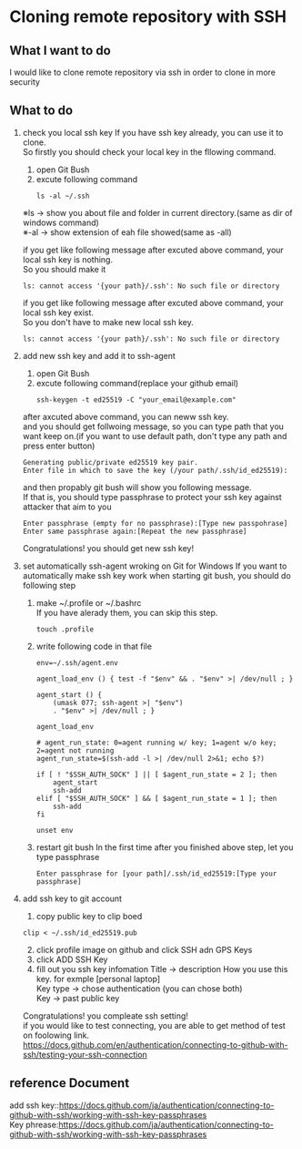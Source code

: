 # Cloning remote repository with SSH

## What I want to do

I would like to clone remote repository via ssh in order to clone in more security

## What to do 

 1. check you local ssh key
  If you have ssh key already, you can use it to clone.<br>
  So firstly you should check your local key in the fllowing command.<br>
    1. open Git Bush
    2. excute following command
        ```text
        ls -al ~/.ssh
        ```
      ※ls -> show you about file and folder in current directory.(same as dir of windows command)<br>
      ※-al -> show extension of eah file showed(same as -all)<br>
      
      if you get like following message after excuted above command, your local ssh key is nothing.<br>
      So you should make it<br>
      ```text
      ls: cannot access '{your path}/.ssh': No such file or directory
      ```
      
      if you get like following message after excuted above command, your local ssh key exist.<br>
      So you don't have to make new local ssh key.<br>
      ```text
      ls: cannot access '{your path}/.ssh': No such file or directory
      ```
 2. add new ssh key and add it to ssh-agent
    1. open Git Bush
    2. excute following command(replace your github email)
        ```text
        ssh-keygen -t ed25519 -C "your_email@example.com"
        ```
      after axcuted above command, you can neww ssh key.<br>
      and you should get follwoing message, so you can type path that you want keep on.(if you want to use default path, don't type any path and press enter button)<br>
      ```text
      Generating public/private ed25519 key pair.
      Enter file in which to save the key (/your path/.ssh/id_ed25519):
      ```
      and then propably git bush will show you following message.<br>
      If that is, you should type passphrase to protect your ssh key against attacker that aim to you<br>
      ```text
      Enter passphrase (empty for no passphrase):[Type new passpohrase]
      Enter same passphrase again:[Repeat the new passphrase]
      ```
      Congratulations! you should get new ssh key!<br>
  
 3. set automatically ssh-agent wroking on Git for Windows
  If you want to automatically make ssh key work when starting git bush, you should do following step<br>
    1. make ~/.profile or ~/.bashrc<br>
     If you have alerady them, you can skip this step.
        ```text
        touch .profile
        ```
    2. write following code in that file
        ```text
        env=~/.ssh/agent.env

        agent_load_env () { test -f "$env" && . "$env" >| /dev/null ; }

        agent_start () {
            (umask 077; ssh-agent >| "$env")
            . "$env" >| /dev/null ; }

        agent_load_env

        # agent_run_state: 0=agent running w/ key; 1=agent w/o key; 2=agent not running
        agent_run_state=$(ssh-add -l >| /dev/null 2>&1; echo $?)

        if [ ! "$SSH_AUTH_SOCK" ] || [ $agent_run_state = 2 ]; then
            agent_start
            ssh-add
        elif [ "$SSH_AUTH_SOCK" ] && [ $agent_run_state = 1 ]; then
            ssh-add
        fi

        unset env
        ```
    3. restart git bush
      In the first time after you finished above step, let you type passphrase<br>
        ```text
        Enter passphrase for [your path]/.ssh/id_ed25519:[Type your passphrase]
        ```

 4. add ssh key to git account
    1. copy public key to clip boed
      ```text
      clip < ~/.ssh/id_ed25519.pub
      ```
    2. click profile image on github and click SSH adn GPS Keys
    3. click ADD SSH Key
    4. fill out you ssh key infomation
      Title -> description How you use this key. for exmple [personal laptop]<br>
      Key type -> chose authentication (you can chose both)<br>
      Key -> past public key <br>
    
    Congratulations! you compleate ssh setting!<br>
    if you would like to test connecting, you are able to get method of test on foolowing link.<br>
    https://docs.github.com/en/authentication/connecting-to-github-with-ssh/testing-your-ssh-connection

## reference Document
add ssh key::https://docs.github.com/ja/authentication/connecting-to-github-with-ssh/working-with-ssh-key-passphrases<br>
Key phrease:https://docs.github.com/ja/authentication/connecting-to-github-with-ssh/working-with-ssh-key-passphrases
